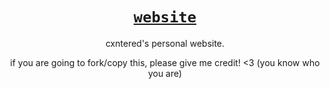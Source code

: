<div align="center">

# [`website`](https://cxntered.me)

cxntered's personal website.

if you are going to fork/copy this, please give me credit! <3 (you know who you are)

